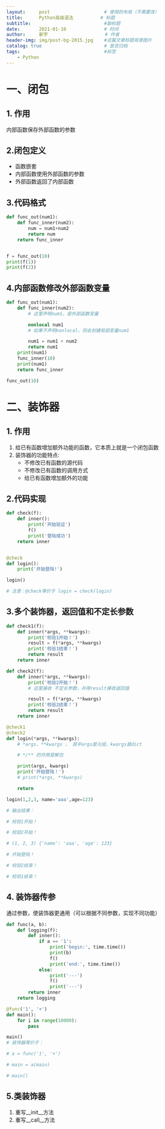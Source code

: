 ```yaml
---
layout:     post                    # 使用的布局（不需要改）
title:      Python高级语法    		# 标题 
subtitle:    						#副标题
date:       2021-01-10              # 时间
author:     新宇                     # 作者
header-img: img/post-bg-2015.jpg    #这篇文章标题背景图片
catalog: true                       # 是否归档
tags:                               #标签
    - Python
---
```


# 一、闭包
## 1. 作用
内部函数保存外部函数的参数

## 2.闭包定义
- 函数嵌套
- 内部函数使用外部函数的参数
- 外部函数返回了内部函数

## 3.代码格式

```python
def func_out(num1):
    def func_inner(num2):
        num = num1+num2
        return num
    return func_inner


f = func_out(10)
print(f(1))
print(f(2))
```

## 4.内部函数修改外部函数变量

```python
def func_out(num1):
    def func_inner(num2):
        # 这里声明num1，是外部函数变量

        nonlocal num1
        # 如果不声明nonlocal，则会创建局部变量num1

        num1 = num1 + num2
        return num1
    print(num1)
    func_inner(10)
    print(num1)
    return func_inner

func_out(10)
```

# 二、装饰器
## 1. 作用
1. 给已有函数增加额外功能的函数，它本质上就是一个闭包函数
2. 装饰器的功能特点:
	- 不修改已有函数的源代码
	- 不修改已有函数的调用方式
	- 给已有函数增加额外的功能

## 2.代码实现

```python
def check(f):
	def inner():
	    print('开始验证')
	    f()
	    print('登陆成功')
	return inner


@check
def login():
    print('开始登陆!')

login()

# 注意：@check等价于 login = check(login)

```

## 3.多个装饰器，返回值和不定长参数

```python
def check1(f):
    def inner(*args, **kwargs):
        print('校验1开始！')
        result = f(*args, **kwargs)
        print('校验1结束！')
        return result
    return inner

def check2(f):
    def inner(*args, **kwargs):
        print('校验2开始！')
        # 这里接收 不定长参数，并用result接收返回值

        result = f(*args, **kwargs)
        print('校验2结束！')
        return result
    return inner

@check1
@check2
def login(*args, **kwargs):
	# *args，**kwargs ， 其中args是元组，kwargs是dict

	# */** 的作用是解包

    print(args, kwargs)
    print('开始登陆！')
    # print(*args, **kwargs)

    return

login(1,2,3, name='aaa',age=123)

# 输出结果：

# 校验1开始！

# 校验2开始！

# (1, 2, 3) {'name': 'aaa', 'age': 123}

# 开始登陆！

# 校验2结束！

# 校验1结束！
```

## 4. 装饰器传参

通过参数，使装饰器更通用（可以根据不同参数，实现不同功能）

```python
def func(a, b):
    def logging(f):
        def inner():
            if a == '1':
                print('begin:', time.time())
                print(b)
                f()
                print('end:', time.time())
            else:
                print('---')
                f()
                print('---')
        return inner
    return logging

@func('1', '+')
def main():
    for i in range(10000):
        pass

main()
# 装饰器等价于：

# a = func('1', '+')

# main = a(main)

# main()
```

## 5.类装饰器

1. 重写__init__方法
2. 重写__call__方法






	